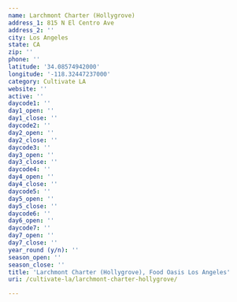 ```yaml
---
name: Larchmont Charter (Hollygrove)
address_1: 815 N El Centro Ave
address_2: ''
city: Los Angeles
state: CA
zip: ''
phone: ''
latitude: '34.08574942000'
longitude: '-118.32447237000'
category: Cultivate LA
website: ''
active: ''
daycode1: ''
day1_open: ''
day1_close: ''
daycode2: ''
day2_open: ''
day2_close: ''
daycode3: ''
day3_open: ''
day3_close: ''
daycode4: ''
day4_open: ''
day4_close: ''
daycode5: ''
day5_open: ''
day5_close: ''
daycode6: ''
day6_open: ''
daycode7: ''
day7_open: ''
day7_close: ''
year_round (y/n): ''
season_open: ''
season_close: ''
title: 'Larchmont Charter (Hollygrove), Food Oasis Los Angeles'
uri: /cultivate-la/larchmont-charter-hollygrove/

---
```

